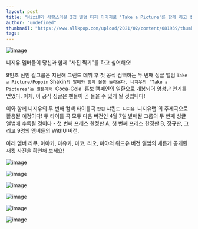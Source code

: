 ```yaml
---
layout: post
title: "NiziU가 사랑스러운 2집 앨범 티저 이미지로 'Take a Picture'를 함께 하고 싶다."
author: "undefined"
thumbnail: "https://www.allkpop.com/upload/2021/02/content/081939/thumb/1612831194-20210208-niziu.jpeg"
tags: 
---
```



![image](https://www.allkpop.com/upload/2021/02/content/081939/1612831194-20210208-niziu.jpeg)

니지유 멤버들이 당신과 함께 "사진 찍기"를 하고 싶어해요!

9인조 신인 걸그룹은 지난해 그랜드 데뷔 후 첫 공식 컴백하는 두 번째 싱글 앨범 `Take a Picture/Poppin` Shakin`의 발매와 함께 올봄 돌아온다. 니지우의 "Take a Pictures"는 일본에서 `Coca-Cola` 홍보 캠페인의 일환으로 개봉되어 엄청난 인기를 얻었다. 이제, 이 공식 싱글은 팬들이 곧 들을 수 있게 될 것입니다!

이와 함께 니지우의 두 번째 컴백 타이틀곡 `팝핀` 샤킨`도 니지유 `니지유랩`의 주제곡으로 활용될 예정이다! 두 타이틀 곡 모두 다음 버전인 4월 7일 발매될 그룹의 두 번째 싱글 앨범에 수록될 것이다 - 첫 번째 프레스 한정판 A, 첫 번째 프레스 한정판 B, 정규판, 그리고 9명의 멤버들의 WithU 버전.

아래 멤버 리쿠, 아야카, 마유카, 마코, 리오, 마야의 위드유 버전 앨범의 새롭게 공개된 재킷 사진을 확인해 보세요!

![image](https://www.allkpop.com/upload/2021/02/content/081939/1612831142-etodrqhveaetei7.jpeg)

![image](https://www.allkpop.com/upload/2021/02/content/081939/1612831142-etodrqkuyaqjhre.jpeg)

![image](https://www.allkpop.com/upload/2021/02/content/081939/1612831142-etodrqlvkaemsrm.jpeg)

![image](https://www.allkpop.com/upload/2021/02/content/081939/1612831143-ettmz8lvkamltrb.jpeg)

![image](https://www.allkpop.com/upload/2021/02/content/081939/1612831143-ettmz8mvkaybz1s.jpeg)

![image](https://www.allkpop.com/upload/2021/02/content/081939/1612831143-ettmz8pvcaeupdd.jpeg)